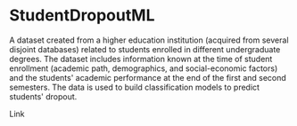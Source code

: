 # StudentDropoutML

A dataset created from a higher education institution (acquired from several disjoint databases) related to students enrolled in different undergraduate degrees. The dataset includes information known at the time of student enrollment (academic path, demographics, and social-economic factors) and the students' academic performance at the end of the first and second semesters. The data is used to build classification models to predict students' dropout.

Link
